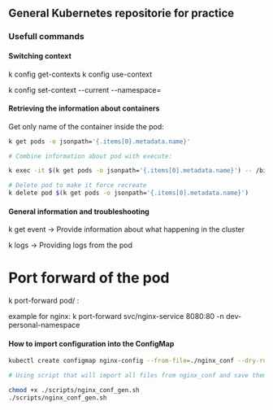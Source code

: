 ## General Kubernetes repositorie for practice

### Usefull commands

#### Switching context

k config get-contexts 
k config use-context <context>

k config set-context --current --namespace=<namespace-name>

#### Retrieving the information about containers
Get only name of the container inside the pod:

```bash
k get pods -o jsonpath='{.items[0}.metadata.name}'

# Combine information about pod with execute:

k exec -it $(k get pods -o jsonpath='{.items[0].metadata.name}') -- /bin/bash

# Delete pod to make it force recreate
k delete pod $(k get pods -o jsonpath='{.items[0].metadata.name}')

```



#### General information and troubleshooting
k get event -> Provide information about what happening in the cluster

k logs <pod-name> -> Providing logs from the pod

# Port forward of the  pod

k port-forward pod/<pod-name> <local-port>:<pod-port>

example for nginx:
k port-forward svc/nginx-service 8080:80 -n dev-personal-namespace


#### How to import configuration into the ConfigMap
```bash
kubectl create configmap nginx-config --from-file=./nginx_conf --dry-run=client -o yaml > 320-nginxConfigMap.yml

# Using script that will import all files from nginx_conf and save them into configMap file

chmod +x ./scripts/nginx_conf_gen.sh
./scripts/nginx_conf_gen.sh
```

